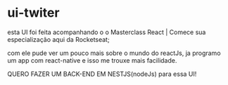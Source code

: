 # ui-twiter
esta UI foi feita acompanhando o o Masterclass React | Comece sua especialização aqui da Rocketseat;

com ele pude ver um pouco mais sobre o mundo do reactJs, ja programo um app com react-native
e isso me trouxe mais facilidade.

QUERO FAZER UM BACK-END EM NESTJS(nodeJs) para essa UI!
